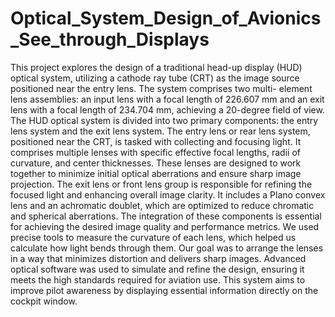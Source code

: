 # Optical_System_Design_of_Avionics_See_through_Displays
This project explores the design of a traditional head-up display (HUD) 
optical system, utilizing a cathode ray tube (CRT) as the image source 
positioned near the entry lens. The system comprises two multi- element 
lens assemblies: an input lens with a focal length of 226.607 mm and an 
exit lens with a focal length of 234.704 mm, achieving a 20-degree field 
of view.
The HUD optical system is divided into two primary 
components: the entry lens system and the exit lens system. The 
entry lens or rear lens system, positioned near the CRT, is tasked 
with collecting and focusing light. It comprises multiple lenses with 
specific effective focal lengths, radii of curvature, and center 
thicknesses. These lenses are designed to work together to minimize 
initial optical aberrations and ensure sharp image projection. 
The exit lens or front lens group is responsible for refining the 
focused light and enhancing overall image clarity. It includes a Plano 
convex lens and an achromatic doublet, which are optimized to reduce 
chromatic and spherical aberrations. The integration of these 
components is essential for achieving the desired image quality and 
performance metrics. 
We used precise tools to measure the curvature of each lens, which 
helped us calculate how light bends through them. Our goal was to 
arrange the lenses in a way that minimizes distortion and delivers sharp 
images. Advanced optical software was used to simulate and refine the 
design, ensuring it meets the high standards required for aviation use. 
This system aims to improve pilot awareness by displaying essential 
information directly on the cockpit window.
